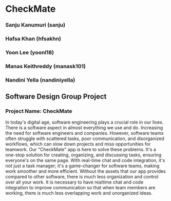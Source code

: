 # CheckMate
### Sanju Kanumuri (sanju)
### Hafsa Khan (hfsakhn) 
### Yoon Lee (yoonl18)
### Manas Keithreddy (manask101)
### Nandini Yella (nandiniyella)

## Software Design Group Project 
### Project Name: CheckMate 
In today's digital age, software engineering plays a crucial role in our lives. There is a software aspect in almost everything we use and do. Increasing the need for software engineers and companies. However, software teams often struggle with scattered tasks, poor communication, and disorganized workflows, which can slow down projects and miss opportunities for teamwork. Our "CheckMate" app is here to solve these problems. It's a one-stop solution for creating, organizing, and discussing tasks, ensuring everyone's on the same page. With real-time chat and code integration, it's not just a task manager; it's a game-changer for software teams, making work smoother and more efficient. Without the assets that our app provides compared to other software, there is much less organization and control over all your work. It is necessary to have realtime chat and code integration to improve communication so that when team members are working, there is much less overlapping work and unorganized ideas.
